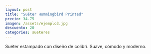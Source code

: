 ```yaml
---
layout: post
title: "Suéter Hummingbird Printed"
precio: 34.75
imagen: /assets/ejemplo3.jpg
descuento: 20
categories: sueteres
---
```


Suéter estampado con diseño de colibrí. Suave, cómodo y moderno.
